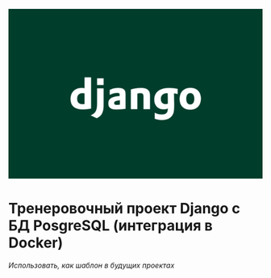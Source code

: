 
<p align="center">
  <img src="https://github.com/Dismont/django-training/blob/project/source_rm/django-img.jpg" alt="django-img"/>
</p>

# Тренеровочный проект Django с БД PosgreSQL (интеграция в Docker)
*Использовать, как шаблон в будущих проектах*
